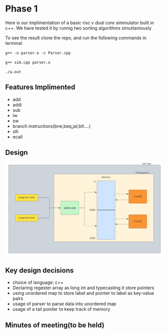 # Phase 1
Here is our implimentation of a basic risc v  *dual core* simmulator built in c++. We have tested it by runnig two sorting algorithms simultaniously

To see the result clone the repo, and run the following commands in terminal
```console=
g++ -o parser.o -c Parser.cpp
```
```console=
g++ sim.cpp parser.o
```
```console=
./a.out
```
## Features Implimented

- add
- addi
- sub
- lw
- sw
- branch instructions(bne,beq,jal,blt....)
- slli
- ecall

## Design
![alt text](image.png)

## Key design decisions

- choice of language: c++
- Declaring regester array as long int and typecasting it store pointers
- using unordered map to store label and pointer to label as key-value pairs
- usage of parser to parse data into unordered map 
- usage of a tail pointer to keep track of memory

## Minutes of meeting(to be held)

